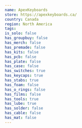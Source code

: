 ```yaml
---
name: ApexKeyboards
store: https://apexkeyboards.ca/
country: Canada
region: North America
tags:
is_solo: false
has_groupbuy: false
has_merch: false
has_premade: false
has_kits: false
has_pcb: false
has_plate: false
has_case: false
has_switches: true
has_keycaps: true
has_stabs: true
has_foam: false
has_o_rings: false
has_films: false
has_tools: true
has_lube: true
has_solder: false
has_cable: false
has_mat: false
---
```

